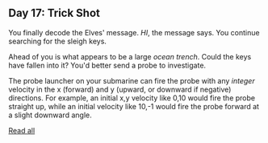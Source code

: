 ## Day 17: Trick Shot

You finally decode the Elves' message. *HI*, the message says. You continue searching for the sleigh keys.

Ahead of you is what appears to be a large *ocean trench*. Could the keys have fallen into it? You'd better send a probe to investigate.

The probe launcher on your submarine can fire the probe with any *integer* velocity in the x (forward) and y (upward, or downward if negative) directions. For example, an initial x,y velocity like 0,10 would fire the probe straight up, while an initial velocity like 10,-1 would fire the probe forward at a slight downward angle.

[Read all](https://adventofcode.com/2021/day/17)
